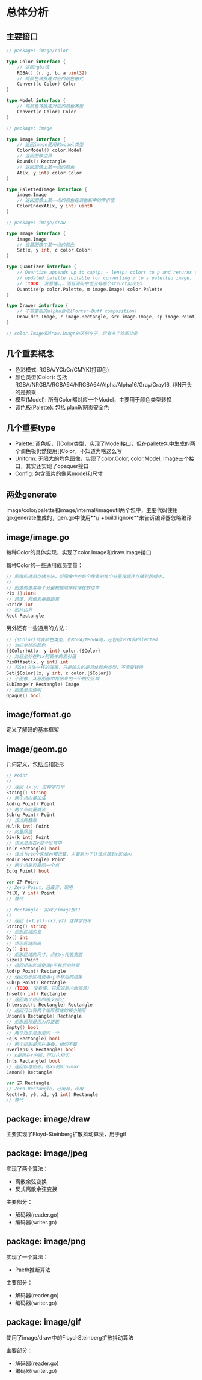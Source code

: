 # 总体分析

## 主要接口
```go
// package: image/color

type Color interface {
    // 返回rgba值
    RGBA() (r, g, b, a uint32)
    // 将颜色转换成对应的颜色格式
    Convert(c Color) Color
}

type Model interface {
    // 将颜色转换成对应的颜色类型
	Convert(c Color) Color
}

// package: image

type Image interface {
    // 返回image使用的model类型
    ColorModel() color.Model
    // 返回图像边界
    Bounds() Rectangle
    // 返回图像上某一点的颜色
    At(x, y int) color.Color
}

type PalettedImage interface {
    image.Image
    // 返回图像上某一点的颜色在调色板中的索引值
    ColorIndexAt(x, y int) uint8
}

// package: image/draw

type Image interface {
	image.Image
    // 设置图像中某一点的颜色
	Set(x, y int, c color.Color)
}

type Quantizer interface {
	// Quantize appends up to cap(p) - len(p) colors to p and returns the
	// updated palette suitable for converting m to a paletted image.
    // (TODO: 没看懂。。。而且源码中也没有哪个struct实现它)
	Quantize(p color.Palette, m image.Image) color.Palette
}

type Drawer interface {
    // 不带蒙板的alpha合成(Porter-Duff composition)
	Draw(dst Image, r image.Rectangle, src image.Image, sp image.Point)
}

// color.Image和draw.Image的区别在于，后者多了绘图功能
```

## 几个重要概念
- 色彩模式: RGBA/YCbCr/CMYK(打印色)
- 颜色类型(Color): 包括 RGBA/NRGBA/RGBA64/NRGBA64/Alpha/Alpha16/Gray/Gray16, 非N开头的是预乘
- 模型(Model): 所有Color都对应一个Model，主要用于颜色类型转换
- 调色板(Palette): 包括 plan9/网页安全色

## 几个重要type
- Palette: 调色板，[]Color类型，实现了Model接口，但在pallete包中生成的两个调色板仍然使用[]Color，不知道为啥这么写
- Uniform: 无限大的均色图像，实现了color.Color, color.Model, Image三个接口，其实还实现了opaquer接口
- Config: 包含图片的像素model和尺寸

## 两处generate
image/color/palette和image/internal/imageutil两个包中，主要代码使用go:generate生成的，gen.go中使用**// +build ignore**来告诉编译器忽略编译

## image/image.go
每种Color的具体实现，实现了color.Image和draw.Image接口

每种Color的一些通用成员变量：
```go
// 图像的通用存储方法，将图像中的每个像素的每个分量按顺序存储到数组中，
//
// 图像的像素每个分量根据顺序存储在数组中
Pix []uint8
// 跨度，两像素垂直距离
Stride int
// 图片边界
Rect Rectangle
```
另外还有一些通用的方法：
```go
// {$Color}代表颜色类型，如RGBA/NRGBA等，还包括CMYK和Paletted
// 对应坐标的颜色
{$Color}At(x, y int) color.{$Color}
// 对应坐标在Pix列表中的索引值
PixOffset(x, y int) int
// 和Set方法一样的效果，只是输入的是具体颜色类型，不需要转换
Set{$Color}(x, y int, c color.{$Color})
// 子图像，从原图像中抠出来的一个相交区域
SubImage(r Rectangle) Image
// 图像是否透明
Opaque() bool
```

## image/format.go
定义了解码的基本框架

## image/geom.go
几何定义，包括点和矩形
```go
// Point
// 
// 返回 (x,y) 这种字符串
String() string
// 两个点向量加法
Add(q Point) Point
// 两个点向量减法
Sub(q Point) Point
// 该点的数乘
Mul(k int) Point
// 向量除法
Div(k int) Point
// 该点是否在r这个区域中
In(r Rectangle) bool
// 该点与r这个区域的模运算，主要是为了让该点落到r区域内
Mod(r Rectangle) Point
// 两个点是否是同一个点
Eq(q Point) bool

var ZP Point
// Zero-Point，已废弃，现用
Pt(X, Y int) Point
// 替代

// Rectangle: 实现了image接口
//
// 返回 (x1,y1)-(x2,y2) 这种字符串
String() string
// 矩形区域的宽
Dx() int
// 矩形区域的高
Dy() int
// 矩形区域的尺寸，点的xy代表宽高
Size() Point
// 返回矩形区域使用p平移后的结果
Add(p Point) Rectangle
// 返回矩形区域使用-p平移后的结果
Sub(p Point) Rectangle
// (TODO: 没看懂，只知道是内嵌资源)
Inset(n int) Rectangle
// 返回两个矩形的相交部分
Intersect(s Rectangle) Rectangle
// 返回可以将两个矩形框住的最小矩形
Union(s Rectangle) Rectangle
// 矩形面积是否为非正数
Empty() bool
// 两个矩形是否是同一个
Eq(s Rectangle) bool
// 两个矩形是否在重叠，相切不算
Overlaps(s Rectangle) bool
// s是否在r内部，可以内相切
In(s Rectangle) bool
// 返回标准矩形，即xy的min<max
Canon() Rectangle

var ZR Rectangle
// Zero-Rectangle，已废弃，现用
Rect(x0, y0, x1, y1 int) Rectangle
// 替代
```

## package: image/draw
主要实现了Floyd-Steinberg扩散抖动算法，用于gif

## package: image/jpeg
实现了两个算法：
- 离散余弦变换
- 反式离散余弦变换

主要部分：
- 解码器(reader.go)
- 编码器(writer.go)

## package: image/png
实现了一个算法：
- Paeth推断算法

主要部分：
- 解码器(reader.go)
- 编码器(writer.go)

## package: image/gif
使用了image/draw中的Floyd-Steinberg扩散抖动算法

主要部分：
- 解码器(reader.go)
- 编码器(writer.go)